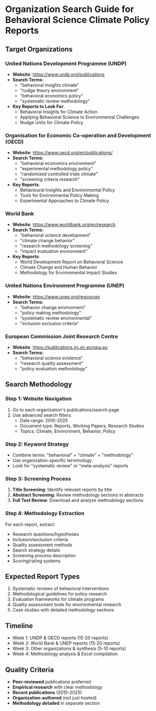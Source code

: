 # Organization Search Guide for Behavioral Science Climate Policy Reports

## Target Organizations

### United Nations Development Programme (UNDP)
- **Website**: https://www.undp.org/publications
- **Search Terms**: 
  - "behavioral insights climate"
  - "nudge theory environment"
  - "behavioral economics policy"
  - "systematic review methodology"
- **Key Reports to Look For**:
  - Behavioral Insights for Climate Action
  - Applying Behavioral Science to Environmental Challenges
  - Nudge Units for Climate Policy

### Organisation for Economic Co-operation and Development (OECD)
- **Website**: https://www.oecd.org/en/publications/
- **Search Terms**:
  - "behavioral economics environment"
  - "experimental methodology policy"
  - "randomized controlled trials climate"
  - "screening criteria research"
- **Key Reports**:
  - Behavioural Insights and Environmental Policy
  - Tools for Environmental Policy Making
  - Experimental Approaches to Climate Policy

### World Bank
- **Website**: https://www.worldbank.org/en/research
- **Search Terms**:
  - "behavioral science development"
  - "climate change behavior"
  - "research methodology screening"
  - "impact evaluation environment"
- **Key Reports**:
  - World Development Report on Behavioral Science
  - Climate Change and Human Behavior
  - Methodology for Environmental Impact Studies

### United Nations Environment Programme (UNEP)
- **Website**: https://www.unep.org/resources
- **Search Terms**:
  - "behavior change environment"
  - "policy making methodology"
  - "systematic review environmental"
  - "inclusion exclusion criteria"

### European Commission Joint Research Centre
- **Website**: https://publications.jrc.ec.europa.eu
- **Search Terms**:
  - "behavioral science evidence"
  - "research quality assessment"
  - "policy evaluation methodology"

## Search Methodology

### Step 1: Website Navigation
1. Go to each organization's publications/search page
2. Use advanced search filters: 
   - Date range: 2010-2025
   - Document type: Reports, Working Papers, Research Studies
   - Topics: Climate, Environment, Behavior, Policy

### Step 2: Keyword Strategy
- Combine terms: "behavioral" + "climate" + "methodology"
- Use organization-specific terminology
- Look for "systematic review" or "meta-analysis" reports

### Step 3: Screening Process
1. **Title Screening**: Identify relevant reports by title
2. **Abstract Screening**: Review methodology sections in abstracts
3. **Full Text Review**: Download and analyze methodology sections

### Step 4: Methodology Extraction
For each report, extract:
- Research questions/hypotheses
- Inclusion/exclusion criteria
- Quality assessment methods
- Search strategy details
- Screening process description
- Scoring/rating systems

## Expected Report Types
1. Systematic reviews of behavioral interventions
2. Methodological guidelines for policy research
3. Evaluation frameworks for climate programs
4. Quality assessment tools for environmental research
5. Case studies with detailed methodology sections

## Timeline
- Week 1: UNDP & OECD reports (15-20 reports)
- Week 2: World Bank & UNEP reports (15-20 reports)  
- Week 3: Other organizations & synthesis (5-10 reports)
- Week 4: Methodology analysis & Excel compilation

## Quality Criteria
- **Peer-reviewed** publications preferred
- **Empirical research** with clear methodology
- **Recent publications** (2015-2025)
- **Organization-authored** (not just hosted)
- **Methodology detailed** in separate section
